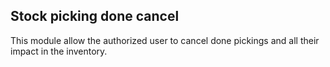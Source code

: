 Stock picking done cancel
--------------------------
This module allow the authorized user to cancel done pickings and all their impact in the inventory.

